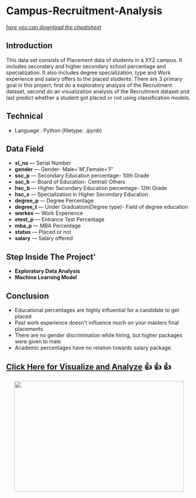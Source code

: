 # Campus-Recruitment-Analysis <mid>
[*here you can download the cheatsheet*](https://www.kaggle.com/benroshan/factors-affecting-campus-placement) 

## Introduction 
This data set consists of Placement data of students in a XYZ campus. It includes secondary and higher secondary school percentage and specialization. It also includes degree specialization, type and Work experience and salary offers to the placed students. There are 3 primary goal in this project, first do a exploratory analysis of the Recruitment dataset, second do an visualization analysis of the Recruitment dataset and last predict whether a student got placed or not using classification models. 

## Technical
- Language : Python (filetype: *.ipynb*)

## Data Field
- **sl_no** — Serial Number
- **gender** — Gender- Male='M',Female='F'
- **ssc_p** — Secondary Education percentage- 10th Grade
- **ssc_b** — Board of Education- Central/ Others
- **hsc_b** — Higher Secondary Education percentage- 12th Grade
- **hsc_s** — Specialization in Higher Secondary Education
- **degree_p** — Degree Percentage
- **degree_t** — Under Graduation(Degree type)- Field of degree education
- **workex** — Work Experience
- **etest_p** — Entrance Test Percentage
- **mba_p** — MBA Percentage
- **status** — Placed or not
- **salary** — Salary offered

## Step Inside The Project'
- **Exploratory Data Analysis**
- **Machine Learning Model**

## Conclusion
- Educational percentages are highly influential for a candidate to get placed
- Past work experience doesn't influence much on your masters final placements
- There are no gender discrimination while hiring, but higher packages were given to male
- Academic percentages have no relation towards salary package.

## [Click Here  for Visualize and Analyze](https://arienugroho050396.github.io/project11.html) :thumbsup: :thumbsup: :thumbsup:
<p align="center">
  <img width="460" height="300" src="https://www.icegif.com/wp-content/uploads/icegif-1436.gif">
</p>

 
